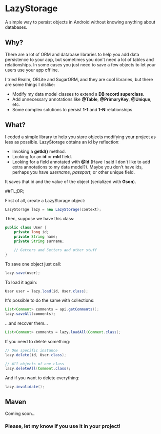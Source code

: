 # LazyStorage
A simple way to persist objects in Android without knowing anything about databases.

## Why?
There are a lot of ORM and database libraries to help you add data persistence to your app, but sometimes you don't need a lot of tables and relationships. In some cases you just need to save a few objects to let your users use your app offline.

I tried Realm, ORLite and SugarORM, and they are cool libraries, but there are some things I dislike:

* Modify my data model classes to extend a **DB record superclass**.
* Add unnecessary annotations like **@Table**, **@PrimaryKey**, **@Unique**, etc.
* Some complex solutions to persist **1-1** and **1-N** relationships.

## What?
I coded a simple library to help you store objects modifying your project as less as possible. LazyStorage obtains an id by reflection:

* Invoking a **getId()** method.
* Looking for an **id** or **mId** field.
* Looking for a field annotated with **@Id** (Have I said I don't like to add extra annotations to my data model?). Maybe you don't have ids, perhaps you have *username*, *passport*, or other unique field.

It saves that id and the value of the object (serialized with **Gson**).


##TL;DR;

First of all, create a LazyStorage object:

~~~java
LazyStorage lazy = new LazyStorage(context);
~~~

Then, suppose we have this class:

~~~java
public class User {
    private long id;
    private String name;
    private String surname;

    // Getters and Setters and other stuff
}    
~~~

To save one object just call:

~~~java
lazy.save(user);
~~~

To load it again:

~~~java
User user = lazy.load(id, User.class);
~~~

It's possible to do the same with collections:

~~~java
List<Comment> comments = api.getComments();
lazy.saveAll(comments);
~~~

...and recover them...

~~~java
List<Comment> comments = lazy.loadAll(Comment.class);
~~~

If you need to delete something:

~~~java
// One specific instance
lazy.delete(id, User.class);

// All objects of one class
lazy.deleteAll(Comment.class);
~~~

And if you want to delete everything:

~~~java
lazy.invalidate();
~~~

## Maven

Coming soon...


### Please, let my know if you use it in your project!